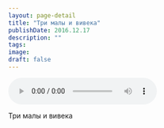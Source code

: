 ```yaml
---
layout: page-detail
title: "Три малы и вивека"
publishDate: 2016.12.17
description: ""
tags:
image:
draft: false
---
```


<audio title="2016.12.17 - Три малы и вивека.mp3" src="/upload/iblock/7be/7be42193dcfc26c72e3e85778390987a.mp3" controls=""></audio>

 Три малы и вивека 

  
